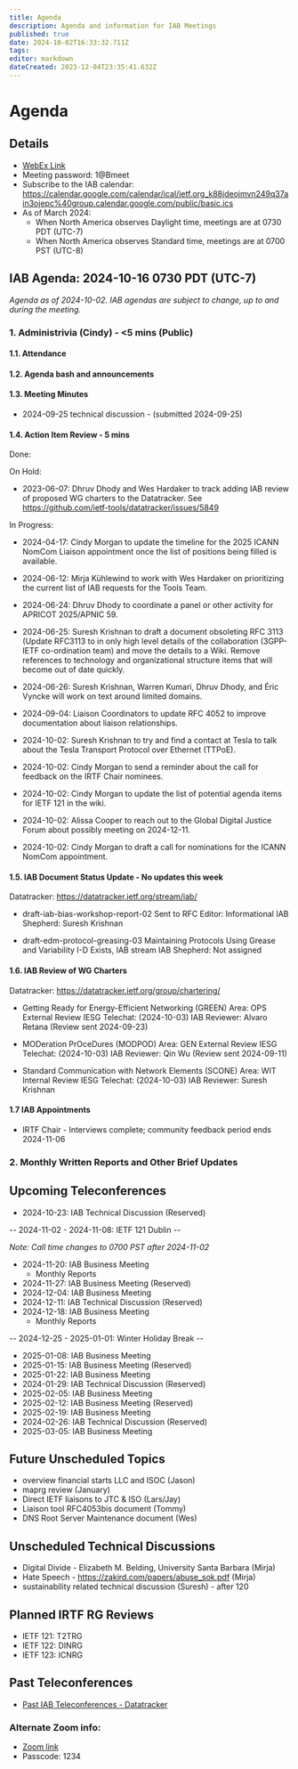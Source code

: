 ```yaml
---
title: Agenda
description: Agenda and information for IAB Meetings
published: true
date: 2024-10-02T16:33:32.711Z
tags: 
editor: markdown
dateCreated: 2023-12-04T23:35:41.632Z
---
```


# Agenda
## Details

* [WebEx Link](https://ietf.webex.com/ietf/j.php?MTID=m92c425d161e1be552b21d6b84b1c09f6)
* Meeting password: 1@Bmeet
* Subscribe to the IAB calendar: https://calendar.google.com/calendar/ical/ietf.org_k88jdeojmvn249q37ain3ojepc%40group.calendar.google.com/public/basic.ics
* As of March 2024:
    * When North America observes Daylight time, meetings are at 0730 PDT (UTC-7)
    * When North America observes Standard time, meetings are at 0700 PST (UTC-8)

## IAB Agenda: 2024-10-16 0730 PDT (UTC-7) 

*Agenda as of 2024-10-02. IAB agendas are subject to change, up to and during the meeting.*


### 1. Administrivia (Cindy) - <5 mins (Public)

#### 1.1. Attendance 

#### 1.2. Agenda bash and announcements 

#### 1.3. Meeting Minutes 
* 2024-09-25 technical discussion - (submitted 2024-09-25)

#### 1.4. Action Item Review - 5 mins

Done:



On Hold:

*  2023-06-07: Dhruv Dhody and Wes Hardaker to track adding IAB
    review of proposed WG charters to the Datatracker.
    See https://github.com/ietf-tools/datatracker/issues/5849

In Progress:
    
*  2024-04-17: Cindy Morgan to update the timeline for the 2025 ICANN
    NomCom Liaison appointment once the list of positions being filled
    is available.
    
*  2024-06-12: Mirja Kühlewind to work with Wes Hardaker on 
    prioritizing the current list of IAB requests for the Tools Team.
    
*  2024-06-24: Dhruv Dhody to coordinate a panel or other activity for 
    APRICOT 2025/APNIC 59.

*  2024-06-25: Suresh Krishnan to draft a document obsoleting RFC 3113 
    (Update RFC3113 to in only high level details of the collaboration 
    (3GPP-IETF co-ordination team) and move the details to a Wiki. 
    Remove references to technology and organizational structure items 
    that will become out of date quickly.

*  2024-06-26: Suresh Krishnan, Warren Kumari, Dhruv Dhody, and Éric 
    Vyncke will work on text around limited domains.

*  2024-09-04: Liaison Coordinators to update RFC 4052 to improve 
    documentation about liaison relationships.

*  2024-10-02: Suresh Krishnan to try and find a contact at Tesla to 
    talk about the Tesla Transport Protocol over Ethernet (TTPoE).

*  2024-10-02: Cindy Morgan to send a reminder about the call for 
    feedback on the IRTF Chair nominees.

*  2024-10-02: Cindy Morgan to update the list of potential agenda 
    items for IETF 121 in the wiki.

*  2024-10-02: Alissa Cooper to reach out to the Global Digital 
    Justice Forum about possibly meeting on 2024-12-11.

*  2024-10-02: Cindy Morgan to draft a call for nominations for the 
    ICANN NomCom appointment.

#### 1.5. IAB Document Status Update - No updates this week

 Datatracker: https://datatracker.ietf.org/stream/iab/

*  draft-iab-bias-workshop-report-02
    Sent to RFC Editor: Informational
    IAB Shepherd: Suresh Krishnan

*  draft-edm-protocol-greasing-03 
    Maintaining Protocols Using Grease and Variability
    I-D Exists, IAB stream
    IAB Shepherd: Not assigned


#### 1.6. IAB Review of WG Charters 

 Datatracker: https://datatracker.ietf.org/group/chartering/	

* Getting Ready for Energy-Efficient Networking (GREEN)
    Area: OPS
    External Review
    IESG Telechat: (2024-10-03)
    IAB Reviewer: Alvaro Retana (Review sent 2024-09-23)

* MODeration PrOceDures (MODPOD)
    Area: GEN
    External Review
    IESG Telechat: (2024-10-03)
    IAB Reviewer: Qin Wu (Review sent 2024-09-11)
    
* Standard Communication with Network Elements (SCONE)
    Area: WIT
    Internal Review
    IESG Telechat: (2024-10-03)
    IAB Reviewer: Suresh Krishnan

#### 1.7 IAB Appointments

*  IRTF Chair - Interviews complete; community feedback period ends 
   2024-11-06

### 2. Monthly Written Reports and Other Brief Updates


## Upcoming Teleconferences 

* 2024-10-23: IAB Technical Discussion (Reserved)

-- 2024-11-02 - 2024-11-08: IETF 121 Dublin --

*Note: Call time changes to 0700 PST after 2024-11-02*

* 2024-11-20: IAB Business Meeting
    * Monthly Reports
* 2024-11-27: IAB Business Meeting (Reserved)
* 2024-12-04: IAB Business Meeting
* 2024-12-11: IAB Technical Discussion (Reserved)
* 2024-12-18: IAB Business Meeting
    * Monthly Reports

-- 2024-12-25 - 2025-01-01: Winter Holiday Break --

* 2025-01-08: IAB Business Meeting
* 2025-01-15: IAB Business Meeting (Reserved)
* 2025-01-22: IAB Business Meeting
* 2024-01-29: IAB Technical Discussion (Reserved)
* 2025-02-05: IAB Business Meeting
* 2025-02-12: IAB Business Meeting (Reserved)
* 2025-02-19: IAB Business Meeting
* 2024-02-26: IAB Technical Discussion (Reserved)
* 2025-03-05: IAB Business Meeting



## Future Unscheduled Topics 

* overview financial starts LLC and ISOC (Jason)
* maprg review (January)
* Direct IETF liaisons to JTC & ISO (Lars/Jay)
* Liaison tool RFC4053bis document (Tommy)
* DNS Root Server Maintenance document (Wes)

## Unscheduled Technical Discussions

* Digital Divide - Elizabeth M. Belding, University Santa Barbara (Mirja)
* Hate Speech - https://zakird.com/papers/abuse_sok.pdf (Mirja)
* sustainability related technical discussion (Suresh) - after 120


## Planned IRTF RG Reviews 

* IETF 121: T2TRG
* IETF 122: DINRG
* IETF 123: ICNRG

## Past Teleconferences 

* [Past IAB Teleconferences - Datatracker](https://datatracker.ietf.org/group/iab/meetings/)



### Alternate Zoom info:

* [Zoom link](https://ietf.zoom.us/j/2649121587?pwd=dVJXTHRoQ2RqeE5tY2huWFFDdTFpdz09)
* Passcode: 1234
